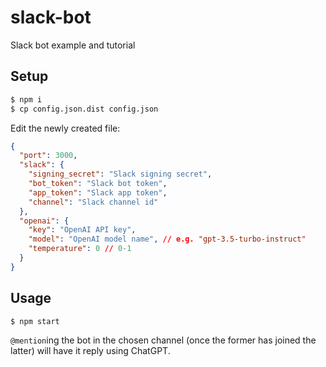 # slack-bot

Slack bot example and tutorial

## Setup

```sh
$ npm i
$ cp config.json.dist config.json
```

Edit the newly created file:

```json
{
  "port": 3000,
  "slack": {
    "signing_secret": "Slack signing secret",
    "bot_token": "Slack bot token",
    "app_token": "Slack app token",
    "channel": "Slack channel id"
  },
  "openai": {
    "key": "OpenAI API key",
    "model": "OpenAI model name", // e.g. "gpt-3.5-turbo-instruct"
    "temperature": 0 // 0-1
  }
}
```

## Usage

```sh
$ npm start
```

`@mention`ing the bot in the chosen channel (once the former has joined the latter) will have it reply using ChatGPT.
